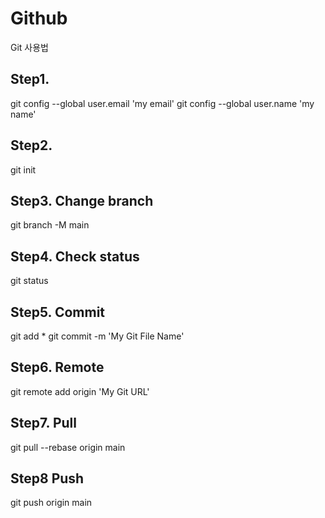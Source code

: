 # Github
Git 사용법

## Step1.
git config --global user.email 'my email'
git config --global user.name 'my name'

## Step2.
git init

## Step3. Change branch 
git branch -M main

## Step4. Check status
git status

## Step5. Commit
git add *
git commit -m 'My Git File Name'

## Step6. Remote
git remote add origin 'My Git URL'

## Step7. Pull
git pull --rebase origin main

## Step8 Push
git push origin main

